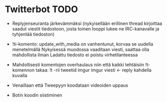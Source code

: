 # Twitterbot TODO
* Replyjenseuranta järkevämmäksi (nykyisellään erillinen thread kirjoittaa saadut viestit tiedostoon, josta toinen looppi lukee ne IRC-kanavalle ja tyhjentää tiedoston)

* !ti-komento:
  update_with_media on vanhentunut, korvaa se uudella menetelmällä
  Nykyisessä muodossa vaaditaan viesti, saattaa olla mahdollista ilman
  Ladattu tiedosto ei poistu virhetilanteessa

* Mahdollisesti komentojen overhaulaus niin että kaikki tehtäisiin !t-komennon takaa:
  !t -rii tweetid imgur imgur viesti <- reply kahdella kuvalla

* Venaillaan että Tweepyyn koodataan videoiden uppaus

* Botin koodin siistiminen
